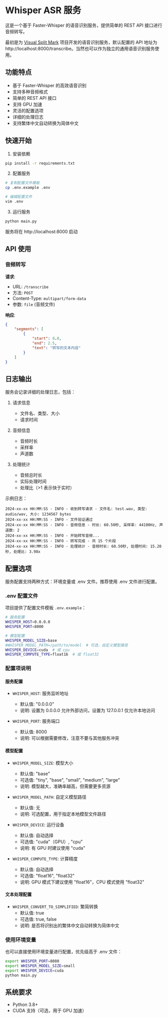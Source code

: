 # Whisper ASR 服务

这是一个基于 Faster-Whisper 的语音识别服务，提供简单的 REST API 接口进行音频转写。

最初是为 [Visual Split Mark](https://github.com/Zhenyi-Wang/visual-split-mark) 项目开发的语音识别服务，默认配置的 API 地址为 http://localhost:8000/transcribe。当然也可以作为独立的通用语音识别服务使用。

## 功能特点

- 基于 Faster-Whisper 的高效语音识别
- 支持多种音频格式
- 简单的 REST API 接口
- 支持 GPU 加速
- 灵活的配置选项
- 详细的处理日志
- 支持繁体中文自动转换为简体中文

## 快速开始

1. 安装依赖
```bash
pip install -r requirements.txt
```

2. 配置服务
```bash
# 复制配置文件模板
cp .env.example .env

# 编辑配置文件
vim .env
```

3. 运行服务
```bash
python main.py
```

服务将在 http://localhost:8000 启动

## API 使用

### 音频转写

**请求**:
- URL: `/transcribe`
- 方法: `POST`
- Content-Type: `multipart/form-data`
- 参数: `file` (音频文件)

**响应**:
```json
{
    "segments": [
        {
            "start": 0.0,
            "end": 2.5,
            "text": "转写的文本内容"
        }
    ]
}
```

## 日志输出

服务会记录详细的处理日志，包括：

1. 请求信息
   - 文件名、类型、大小
   - 请求时间

2. 音频信息
   - 音频时长
   - 采样率
   - 声道数

3. 处理统计
   - 音频总时长
   - 实际处理时间
   - 处理比（>1 表示快于实时）

示例日志：
```
2024-xx-xx HH:MM:SS - INFO - 收到转写请求 - 文件名: test.wav, 类型: audio/wav, 大小: 1234567 bytes
2024-xx-xx HH:MM:SS - INFO - 文件验证通过
2024-xx-xx HH:MM:SS - INFO - 音频信息 - 时长: 60.50秒, 采样率: 44100Hz, 声道数: 2
2024-xx-xx HH:MM:SS - INFO - 开始转写音频...
2024-xx-xx HH:MM:SS - INFO - 转写完成 - 共 15 个片段
2024-xx-xx HH:MM:SS - INFO - 处理统计 - 音频时长: 60.50秒, 处理时间: 15.20秒, 处理比: 3.98x
```

## 配置选项

服务配置支持两种方式：环境变量或 .env 文件。推荐使用 .env 文件进行配置。

### .env 配置文件

项目提供了配置文件模板 `.env.example`：

```bash
# 服务配置
WHISPER_HOST=0.0.0.0
WHISPER_PORT=8000

# 模型配置
WHISPER_MODEL_SIZE=base
#WHISPER_MODEL_PATH=/path/to/model  # 可选，自定义模型路径
WHISPER_DEVICE=cuda  # 或 cpu
WHISPER_COMPUTE_TYPE=float16  # 或 float32
```

### 配置项说明

#### 服务配置
- `WHISPER_HOST`: 服务监听地址
  - 默认值: "0.0.0.0"
  - 说明: 设置为 0.0.0.0 允许外部访问，设置为 127.0.0.1 仅允许本地访问

- `WHISPER_PORT`: 服务端口
  - 默认值: 8000
  - 说明: 可以根据需要修改，注意不要与其他服务冲突

#### 模型配置
- `WHISPER_MODEL_SIZE`: 模型大小
  - 默认值: "base"
  - 可选值: "tiny", "base", "small", "medium", "large"
  - 说明: 模型越大，准确率越高，但需要更多资源

- `WHISPER_MODEL_PATH`: 自定义模型路径
  - 默认值: 无
  - 说明: 可选配置，用于指定本地模型文件路径

- `WHISPER_DEVICE`: 运行设备
  - 默认值: 自动选择
  - 可选值: "cuda"（GPU）, "cpu"
  - 说明: 有 GPU 时建议使用 "cuda"

- `WHISPER_COMPUTE_TYPE`: 计算精度
  - 默认值: 自动选择
  - 可选值: "float16", "float32"
  - 说明: GPU 模式下建议使用 "float16"，CPU 模式使用 "float32"

#### 文本处理配置
- `WHISPER_CONVERT_TO_SIMPLIFIED`: 繁简转换
  - 默认值: true
  - 可选值: true, false
  - 说明: 是否将识别出的繁体中文自动转换为简体中文

### 使用环境变量

也可以直接使用环境变量进行配置，优先级高于 .env 文件：

```bash
export WHISPER_PORT=8080
export WHISPER_MODEL_SIZE=small
export WHISPER_DEVICE=cuda
python main.py
```

## 系统要求

- Python 3.8+
- CUDA 支持（可选，用于 GPU 加速）
